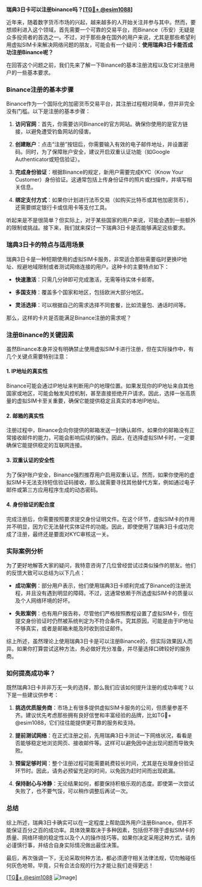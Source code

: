 **瑞典3日卡可以注册binance吗？[[TG💪+ @esim1088](https://t.me/s/esim1088)]**

近年来，随着数字货币市场的兴起，越来越多的人开始关注并参与其中。然而，要想顺利进入这个领域，首先需要一个可靠的交易平台，而Binance（币安）无疑是众多投资者的首选之一。不过，对于那些身在国外的用户来说，尤其是那些希望利用虚拟SIM卡来解决网络问题的朋友，可能会有一个疑问：**使用瑞典3日卡能否成功注册Binance呢？**

在回答这个问题之前，我们先来了解一下Binance的基本注册流程以及它对注册用户的一些基本要求。

### Binance注册的基本步骤

Binance作为一个国际化的加密货币交易平台，其注册过程相对简单，但并非完全没有门槛。以下是注册的基本步骤：

1. **访问官网**：首先，你需要访问Binance的官方网站。确保你使用的是官方链接，以避免遭受钓鱼网站的侵害。
   
2. **创建账户**：点击“注册”按钮后，你需要输入有效的电子邮件地址，并设置密码。同时，为了保障账户安全，建议开启双重认证功能（如Google Authenticator或短信验证）。

3. **完成身份验证**：根据Binance的规定，新用户需要完成KYC（Know Your Customer）身份验证。这通常包括上传身份证件的照片或扫描件，并填写相关信息。

4. **绑定支付方式**：如果你计划进行法币交易（如购买比特币或其他加密货币），还需要绑定银行卡或信用卡等支付工具。

听起来是不是很简单？但实际上，对于某些国家的用户来说，可能会遇到一些额外的限制或挑战。接下来，我们就来探讨一下瑞典3日卡是否能够满足这些要求。

### 瑞典3日卡的特点与适用场景

瑞典3日卡是一种短期使用的虚拟SIM卡服务，非常适合那些需要临时更换IP地址、规避地域限制或者测试网络连接的用户。这种卡的主要特点如下：

- **快速激活**：只需几分钟即可完成激活，无需等待实体卡邮寄。
  
- **多国支持**：覆盖多个国家和地区，包括欧洲大部分地区。
  
- **灵活选择**：可以根据自己的需求选择不同套餐，比如流量包、通话时间等。

那么，这样的卡片是否能满足Binance注册的需求呢？

### 注册Binance的关键因素

虽然Binance本身并没有明确禁止使用虚拟SIM卡进行注册，但在实际操作中，有几个关键点需要特别注意：

#### 1. IP地址的真实性

Binance可能会通过IP地址来判断用户的地理位置。如果发现你的IP地址来自其他国家或地区，可能会触发风控机制，甚至直接拒绝开户请求。因此，选择一张高质量的虚拟SIM卡至关重要，确保它能提供稳定且真实的本地IP地址。

#### 2. 邮箱的真实性

注册过程中，Binance会向你提供的邮箱发送一封确认邮件。如果你的邮箱没有正常接收邮件的能力，可能会影响后续的操作。因此，在选择虚拟SIM卡时，一定要确保它能提供稳定的互联网连接。

#### 3. 双重认证的安全性

为了保护账户安全，Binance强烈推荐用户启用双重认证。然而，如果你使用的虚拟SIM卡无法支持短信验证码接收，那么就需要寻找其他替代方案，例如通过电子邮件或第三方应用程序生成的动态密码。

#### 4. 身份验证的配合度

完成注册后，你需要按照要求提交身份证明文件。在这个环节，虚拟SIM卡的作用并不明显，因为它无法替代实体证件的功能。因此，即使使用了瑞典3日卡成功完成了注册，最终还是要面对KYC审核这一关。

### 实际案例分析

为了更好地解答大家的疑问，我特意咨询了几位曾经尝试过类似操作的朋友。他们的反馈大致可以总结为以下几点：

- **成功案例**：部分用户表示，他们使用瑞典3日卡顺利完成了Binance的注册流程，并且没有遇到明显的障碍。不过，这通常依赖于所选虚拟SIM卡的质量以及个人网络环境的好坏。

- **失败案例**：也有用户报告称，尽管他们严格按照教程设置了虚拟SIM卡，但在提交身份验证时仍然被系统判定为不符合条件。究其原因，可能是由于IP地址不够真实，或者是邮箱未能及时收到验证邮件。

综上所述，虽然理论上使用瑞典3日卡是可以注册Binance的，但实际效果因人而异。如果你打算尝试这种方法，务必做好充分准备，并尽量选择口碑较好的服务商。

### 如何提高成功率？

既然瑞典3日卡并非万无一失的选择，那么我们应该如何提升注册的成功率呢？以下是一些建议供参考：

1. **挑选优质服务商**：市场上有很多提供虚拟SIM卡服务的公司，但质量参差不齐。建议优先考虑那些拥有良好信誉和丰富经验的品牌，比如TG💪+ @esim1088，它们往往能提供更可靠的服务和支持。

2. **提前测试网络**：在正式注册之前，先用瑞典3日卡测试一下网络状况，看看是否能够稳定地浏览网页、接收邮件等。这样可以避免因中途出现问题而导致失败。

3. **预留足够时间**：整个注册过程可能需要耗费较长时间，尤其是在处理身份验证环节时。因此，请务必预留充足的时间，以免因为赶时间而出现疏漏。

4. **保持耐心与冷静**：无论结果如何，都要保持积极乐观的态度。即使第一次尝试失败了，也不要气馁，可以稍作调整后再试一次。

### 总结

综上所述，瑞典3日卡确实可以在一定程度上帮助国外用户注册Binance，但并不能保证百分之百的成功率。具体效果取决于多种因素，包括但不限于虚拟SIM卡的质量、网络环境的稳定性以及个人的操作技巧等。如果你决定采用这种方式，请务必谨慎行事，并结合自身实际情况做出最佳决策。

最后，再次强调一下，无论采取何种方法，都必须遵守相关法律法规，切勿触碰任何灰色地带。毕竟，只有合法合规的行为才能让我们走得更远！

[[TG💪+ @esim1088](https://t.me/s/esim1088) ![Image](https://i.postimg.cc/4NQfJmqS/Snipaste-2025-05-13-00-14-12.png)]